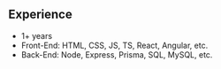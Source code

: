 ## Experience

- 1+ years
- Front-End: HTML, CSS, JS, TS, React, Angular, etc.
- Back-End: Node, Express, Prisma, SQL, MySQL, etc.
